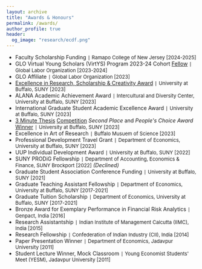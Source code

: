 ```yaml
---
layout: archive
title: "Awards & Honours"
permalink: /awards/
author_profile: true
header:
  og_image: "research/ecdf.png"
---
```


- Faculty Scholarship Funding `|` <span style="font-size:13px;"> Ramapo College of New Jersey [2024-2025]</span>
- GLO Virtual Young Scholars (VirtYS) Program 2023-24 Cohort [Fellow](https://glabor.org/user/sandipab/) `|` <span style="font-size:13px;"> Global Labor Organization [2023-2024]</span>
- GLO Affiliate `|` <span style="font-size:13px;"> Global Labor Organization [2023]</span>
- [Excellence in Research, Scholarship & Creativity Award](https://www.buffalo.edu/celebration-of-academic-excellence/StudentExcellence/PreviousStudentExcellence/ub-awards/ub-excellence-in-research--scholarship-and-creativity.html) `|` <span style="font-size:13px;"> University at Buffalo, SUNY [2023]</span>
- ALANA Academic Achievement Award `|` <span style="font-size:13px;"> Intercultural and Diversity Center, University at Buffalo, SUNY [2023]</span>
- International Graduate Student Academic Excellence Award `|` <span style="font-size:13px;"> University at Buffalo, SUNY [2023]</span>
- [3 Minute Thesis](https://www.buffalo.edu/ubnow/stories/2023/02/3mt.html) [Competition](https://www.buffalo.edu/ubnow/ub-seen/photos/2023/03/3MT-winners.html) *Second Place* and *People's Choice Award* [Winner](https://www.buffalo.edu/three-minute-thesis/past/2023.html) `|` <span style="font-size:13px;"> University at Buffalo, SUNY [2023]</span> 
- Excellence in Art of Research `|` <span style="font-size:13px;"> Buffalo Musuem of Science [2023]</span>
- Professional Development Travel Grant `|` <span style="font-size:13px;"> Department of Economics, University at Buffalo, SUNY [2023]</span>
- UUP Individual Development Award `|` <span style="font-size:13px;"> University at Buffalo, SUNY [2022]</span>
- SUNY PRODiG Fellowship `|` <span style="font-size:13px;"> Department of Accounting, Economics & Finance, SUNY Brockport [2022]</span> *(Declined)*
- Graduate Student Association Conference Funding `|` <span style="font-size:13px;"> University at Buffalo, SUNY [2021]</span>
- Graduate Teaching Assistant Fellowship `|` <span style="font-size:13px;"> Department of Economics, University at Buffalo, SUNY [2017-2021]</span>
- Graduate Tuition Scholarship `|` <span style="font-size:13px;"> Department of Economics, University at Buffalo, SUNY [2017-2021]</span>
- Bronze Award for Exemplary Performance in Financial Risk Analytics `|` <span style="font-size:13px;">Genpact, India [2016]</span>
- Research Assistantship `|` <span style="font-size:13px;">Indian Institute of Management Calcutta (IIMC), India [2015]</span>
- Research Fellowship `|` <span style="font-size:13px;">Confederation of Indian Industry (CII), India [2014]</span>
- Paper Presentation Winner `|` <span style="font-size:13px;">Department of Economics, Jadavpur University [2011]</span>
- Student Lecture Winner, Mock Classroom `|` <span style="font-size:13px;">Young Economist Students' Meet (YESM), Jadavpur University [2011]</span>
